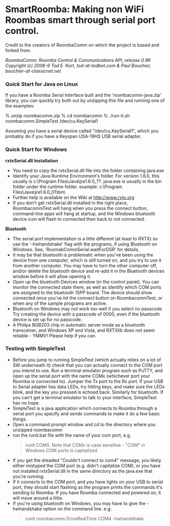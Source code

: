 # SmartRoomba: Making non WiFi Roombas smart through serial port control.

Credit to the creators of RoombaComm on which the project is based and
forked from.

*RoombaComm: Roomba Control & Communications API, release 0.96
Copyright (c) 2006-9   Tod E. Kurt, tod-at-todbot.com &
                       Paul Bouchier,  bouchier-at-classicnet.net*

### Quick Start for Java on Linux

If you have a Roomba Serial Interface built and the 'roombacomm-java.zip'
library, you can quickly try both out by unzipping this file and running
one of the examples:

% unzip roombacomm.zip
% cd roombacomm
% ./run-it.sh roombacomm.SimpleTest /dev/cu.KeySerial1

Assuming you have a serial device called "/dev/cu.KeySerial1", which you
probably do if you have a Keyspan USA-19HS USB serial adapter.

### Quick Start for Windows

**rxtxSerial.dll Installation**

- You need to copy the rxtxSerial.dll file into the folder containing java.exe
- Identify your Java Runtime Environment's folder. For version 1.6.0, this usually
is c:\Program Files\Java\jre1.6.0_??\. java.exe is usually in the bin folder under the
runtime folder.
example: c:\Program Files\Java\jre1.6.0_01\bin\
- Further help is available on the Wiki at http://www.rxtx.org
- If you don't get rxtxSerial.dll installed in the right place, RoombacommTest will hang when you
press the connect button, command-line apps will hang at startup, and the Windows bluetooth device
icon will flash to connected then back to not connected.

**Bluetooth**

- The serial port implementation is a little different (at least to RXTX)
so use the '-hwhandshake' flag with the programs, if using Bluetooth on
Windows.  See, 'RoomabCommSerial.waitForDSR' for details.
- It may be that bluetooth is problematic when you've been using the device from one computer,
which is still turned on, and you try to use it from another computer. You may have to turn the
other computer off, and/or delete the bluetooth device and re-add it in the Bluetooth devices
window before it will allow opening it.
- Open up the bluetooth Devices window (in the control panel). You can monitor the connected state
there, as well as identify which COM ports are assigned to the bluetooth 1SPP board. The device
should show connected once you've hit the connect button on RoombacommTest, or when any of the
sample programs are active.
- Bluetooth on Windows may not work too well if you select no passcode. Try creating the device
with a passcode of 0000, even if the bluetooth device is set up for no passcode.
- A Philips BGB203 chip in automatic server mode as a bluetooth transceiver, and
Windows XP and Vista, and RXTXlib does not seem reliable - YMMV! Please help if you can.


### Testing with SimpleTest

- Before you jump to running SimpleTest (which actually relies on a lot of SW underneath it)
check that you can actually connect to the COM port you intend to use. Run a terminal emulator
program such as PuTTY, and open up the serial port with the name COMx (whichever port your Roomba
is connected to). Jumper the Tx port to the Rx port. If your USB to Serial adapter has data LEDs,
try hitting keys, and make sure the LEDs blink, and the key you pressed is echoed back. Similarly
for bluetooth. If you can't get a terminal emulator to talk to your interface, SimpleTest has
no hope.
- SimpleTest is a java application which connects to Roomba through a serial port you specify
and sends commands to make it do a few basic things.
- Open a command prompt window and cd to the directory where you unzipped roombacomm
- run the runit.bat file with the name of your com port, e.g.
  > runit COM5.
  Note that COMx is case sensitive - "COM" in Windows COM ports is capitalized
- If you get the dreaded "Couldn't connect to com4" message, you likely either mistyped
the COM port (e.g. didn't capitalize COM), or you have not installed rxtxSerial.dll in the
same directory as the java.exe that you're running.
- If it connects to the COM port, and you have lights on your USB to serial port, they should
start flashing as the program prints the commands it's sending to Roomba. If you have Roomba
connected and powered on, it will move around a little.
- If you're using bluetooth on Windows, you may have to give the -hwhandshake option on
the command line. e.g.
  > runit roombacomm.DriveRealTime COM4 -hwhandshake

